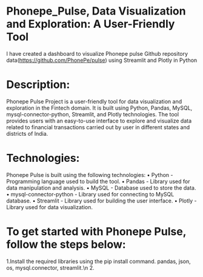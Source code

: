 # Phonepe_Pulse, Data Visualization and Exploration: A User-Friendly Tool
I have created a dashboard to visualize Phonepe pulse Github repository data(https://github.com/PhonePe/pulse) using Streamlit and Plotly in Python
# Description:
Phonepe Pulse Project is a user-friendly tool for data visualization and exploration in the Fintech domain. It is built using Python, Pandas, MySQL, mysql-connector-python, Streamlit, and Plotly technologies. The tool provides users with an easy-to-use interface to explore and visualize data related to financial transactions carried out by user in different states and districts of India.

# Technologies:
Phonepe Pulse is built using the following technologies: • Python - Programming language used to build the tool. • Pandas - Library used for data manipulation and analysis. • MySQL - Database used to store the data. • mysql-connector-python - Library used for connecting to MySQL database. • Streamlit - Library used for building the user interface. • Plotly - Library used for data visualization.

# To get started with Phonepe Pulse, follow the steps below:
1.Install the required libraries using the pip install command. pandas, json, os, mysql.connector, streamlit.\n
2.
